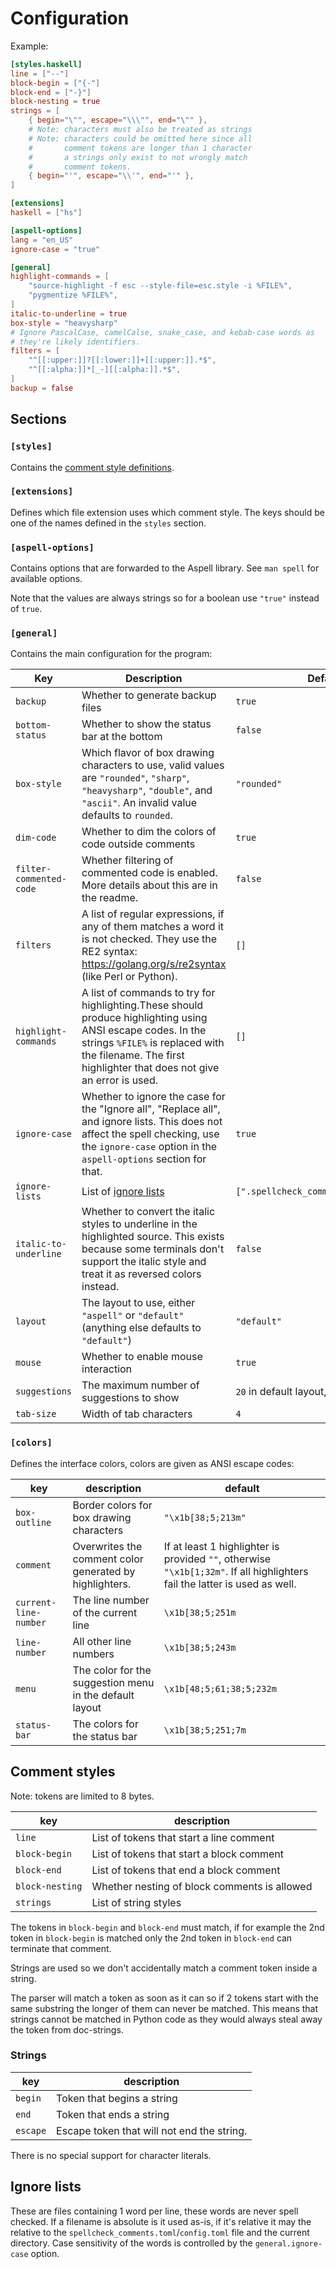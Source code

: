 # Configuration

Example:

```toml
[styles.haskell]
line = ["--"]
block-begin = ["{-"]
block-end = ["-}"]
block-nesting = true
strings = [
    { begin="\"", escape="\\\"", end="\"" },
    # Note: characters must also be treated as strings
    # Note: characters could be omitted here since all
    #       comment tokens are longer than 1 character
    #       a strings only exist to not wrongly match
    #       comment tokens.
    { begin="'", escape="\\'", end="'" },
]

[extensions]
haskell = ["hs"]

[aspell-options]
lang = "en_US"
ignore-case = "true"

[general]
highlight-commands = [
    "source-highlight -f esc --style-file=esc.style -i %FILE%",
    "pygmentize %FILE%",
]
italic-to-underline = true
box-style = "heavysharp"
# Ignore PascalCase, camelCalse, snake_case, and kebab-case words as
# they're likely identifiers.
filters = [
    "^[[:upper:]]?[[:lower:]]+[[:upper:]].*$",
    "^[[:alpha:]]*[_-][[:alpha:]].*$",
]
backup = false
```

## Sections

### `[styles]`

Contains the [comment style definitions](#comment-styles).

### `[extensions]`

Defines which file extension uses which comment style.
The keys should be one of the names defined in the `styles` section.

### `[aspell-options]`

Contains options that are forwarded to the Aspell library.
See `man spell` for available options.

Note that the values are always strings so for a boolean use `"true"` instead of `true`.

### `[general]`

Contains the main configuration for the program:

Key | Description | Default
---|---|---
`backup` | Whether to generate backup files | `true`
`bottom-status` | Whether to show the status bar at the bottom | `false`
`box-style` | Which flavor of box drawing characters to use, valid values are `"rounded"`, `"sharp"`, `"heavysharp"`, `"double"`, and `"ascii"`. An invalid value defaults to `rounded`. | `"rounded"`
`dim-code` | Whether to dim the colors of code outside comments | `true`
`filter-commented-code` | Whether filtering of commented code is enabled. More details about this are in the readme. | `false`
`filters` | A list of regular expressions, if any of them matches a word it is not checked. They use the RE2 syntax: https://golang.org/s/re2syntax (like Perl or Python). | `[]`
`highlight-commands` | A list of commands to try for highlighting.These should produce highlighting using ANSI escape codes. In the strings `%FILE%` is replaced with the filename. The first highlighter that does not give an error is used. | `[]`
`ignore-case` | Whether to ignore the case for the "Ignore all", "Replace all", and ignore lists. This does not affect the spell checking, use the `ignore-case` option in the `aspell-options` section for that. | `true`
`ignore-lists` | List of [ignore lists](#ignore-lists) | `[".spellcheck_comments_ignorelist"]`
`italic-to-underline` | Whether to convert the italic styles to underline in the highlighted source. This exists because some terminals don't support the italic style and treat it as reversed colors instead. | `false`
`layout` | The layout to use, either `"aspell"` or `"default"` (anything else defaults to `"default"`) | `"default"`
`mouse` | Whether to enable mouse interaction | `true`
`suggestions` | The maximum number of suggestions to show | `20` in default layout, `10` in Aspell layout
`tab-size` | Width of tab characters | `4`

### `[colors]`

Defines the interface colors, colors are given as ANSI escape codes:

key | description | default
---|---|---
`box-outline` | Border colors for box drawing characters | `"\x1b[38;5;213m"`
`comment` | Overwrites the comment color generated by highlighters. | If at least 1 highlighter is provided `""`, otherwise `"\x1b[1;32m"`. If all highlighters fail the latter is used as well.
`current-line-number` | The line number of the current line | `\x1b[38;5;251m`
`line-number` | All other line numbers | `\x1b[38;5;243m`
`menu` | The color for the suggestion menu in the default layout | `\x1b[48;5;61;38;5;232m`
`status-bar` | The colors for the status bar | `\x1b[38;5;251;7m`

## Comment styles

Note: tokens are limited to 8 bytes.

key | description
---|---
`line` | List of tokens that start a line comment
`block-begin` | List of tokens that start a block comment
`block-end` | List of tokens that end a block comment
`block-nesting` | Whether nesting of block comments is allowed
`strings` | List of string styles

The tokens in `block-begin` and `block-end` must match,
if for example the 2nd token in `block-begin` is matched only the 2nd token in `block-end` can terminate that comment.

Strings are used so we don't accidentally match a comment token inside a string.

The parser will match a token as soon as it can so if 2 tokens start with the same substring the longer of them can never be matched.
This means that strings cannot be matched in Python code as they would always steal away the token from doc-strings.

### Strings

key | description
---|---
`begin` | Token that begins a string
`end` | Token that ends a string
`escape` | Escape token that will not end the string.

There is no special support for character literals.

## Ignore lists

These are files containing 1 word per line, these words are never spell checked.
If a filename is absolute is it used as-is, if it's relative it may the relative
to the `spellcheck_comments.toml`/`config.toml` file and the current directory.
Case sensitivity of the words is controlled by the `general.ignore-case` option.
